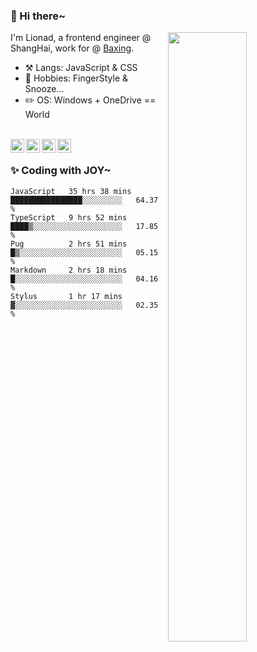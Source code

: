 ### 👋 Hi there~

[<img align="right" width="50%" src="https://github-readme-stats.vercel.app/api?username=Lionad-Morotar&show_icons=true">](https://metrics.lecoq.io/ouuan?template=classic)

I'm Lionad, a frontend engineer @ ShangHai, work for @ [Baxing](https://github.com/baixing).

- ⚒️ Langs: JavaScript & CSS
- 🎨 Hobbies: FingerStyle & Snooze...
- ✏️ OS: Windows + OneDrive == World

<br />

<a href="https://www.lionad.art">
  <img align="left" alt="lionad-art" width="22px" src="https://cdn.jsdelivr.net/npm/simple-icons@3.1.0/icons/wordpress.svg" />
</a>
<a href="#1806234223">
  <img align="left" alt="1806234223" width="22px" src="https://cdn.jsdelivr.net/npm/simple-icons@3.1.0/icons/tencentqq.svg" />
</a>
<a href="https://www.zhihu.com/people/Lionad">
  <img align="left" alt="132yse" width="22px" src="https://cdn.jsdelivr.net/npm/simple-icons@3.1.0/icons/zhihu.svg" />
</a>
<a href="https://github.com/Lionad-Morotar">
  <img align="left" alt="yisar" width="22px" src="https://cdn.jsdelivr.net/npm/simple-icons@3.1.0/icons/github.svg" />
</a>

<br />

### ✨ Coding with JOY~

<!--START_SECTION:waka-->
```text
JavaScript   35 hrs 38 mins  ████████████████░░░░░░░░░   64.37 % 
TypeScript   9 hrs 52 mins   ████▒░░░░░░░░░░░░░░░░░░░░   17.85 % 
Pug          2 hrs 51 mins   █▒░░░░░░░░░░░░░░░░░░░░░░░   05.15 % 
Markdown     2 hrs 18 mins   █░░░░░░░░░░░░░░░░░░░░░░░░   04.16 % 
Stylus       1 hr 17 mins    ▓░░░░░░░░░░░░░░░░░░░░░░░░   02.35 % 
```
<!--END_SECTION:waka-->
